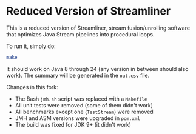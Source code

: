 # Reduced Version of Streamliner

This is a reduced version of Streamliner, stream fusion/unrolling software that optimizes Java Stream pipelines into procedural loops.

To run it, simply do:

```bash
make
```

It should work on Java 8 through 24 (any version in between should also work).
The summary will be generated in the `out.csv` file.

Changes in this fork:

* The Bash `jmh.sh` script was replaced with a `Makefile`
* All unit tests were removed (some of them didn't work)
* All benchmarks except one (`TestStream`) were removed
* JMH and ASM versions were upgraded in `pom.xml`
* The build was fixed for JDK 9+ (it didn't work)
